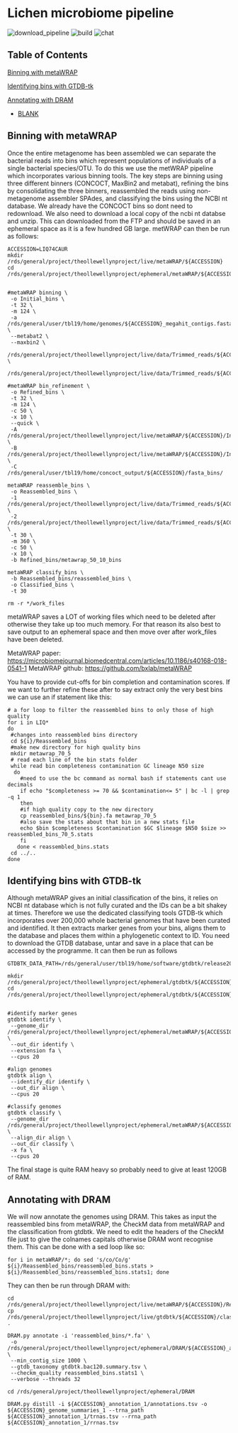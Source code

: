# Lichen microbiome pipeline

![download_pipeline](https://img.shields.io/github/downloads/atom/atom/total.svg)
![build](https://img.shields.io/appveyor/ci/:user/:repo.svg)
![chat](https://img.shields.io/discord/:serverId.svg)

## Table of Contents

[Binning with metaWRAP](https://github.com/theo-llewellyn/Lichen-metagenomics-pipeline/blob/master/Lichen_microbiome_pipeline.md#Binning-with-metaWRAP)

[Identifying bins with GTDB-tk](https://github.com/theo-llewellyn/Lichen-metagenomics-pipeline/blob/master/Lichen_microbiome_pipeline.md#Identifying-bins-with-GTDB-tk)

[Annotating with DRAM](https://github.com/theo-llewellyn/Lichen-metagenomics-pipeline/blob/master/Lichen_microbiome_pipeline.md#Annotating-with-DRAM)
 * [BLANK](https://github.com/theo-llewellyn/Lichen-metagenomics-pipeline/blob/master/Lichen_microbiome_pipeline.md#)

## Binning with metaWRAP
Once the entire metagenome has been assembled we can separate the bacterial reads into bins which represent populations of individuals of a single bacterial species/OTU. To do this we use the metWRAP pipeline which incorporates various binning tools. The key steps are binning using three different binners (CONCOCT, MaxBin2 and metabat), refining the bins by consolidating the three binners, reassembled the reads using non-metagenome assembler SPAdes, and classifying the bins using the NCBI nt database. We already have the CONCOCT bins so dont need to redownload. We also need to download a local copy of the ncbi nt databse and unzip. This can downloaded from the FTP and should be saved in an ephemeral space as it is a few hundred GB large. metWRAP can then be run as follows:

```
ACCESSION=LIQ74CAUR
mkdir /rds/general/project/theollewellynproject/live/metaWRAP/${ACCESSION}
cd /rds/general/project/theollewellynproject/ephemeral/metaWRAP/${ACCESSION}


#metaWRAP binning \
 -o Initial_bins \
 -t 32 \
 -m 124 \
 -a /rds/general/user/tbl19/home/genomes/${ACCESSION}_megahit_contigs.fasta \
 --metabat2 \
 --maxbin2 \
 /rds/general/project/theollewellynproject/live/data/Trimmed_reads/${ACCESSION}_Filtered_1.fastq \
 /rds/general/project/theollewellynproject/live/data/Trimmed_reads/${ACCESSION}_Filtered_2.fastq

#metaWRAP bin_refinement \
 -o Refined_bins \
 -t 32 \
 -m 124 \
 -c 50 \
 -x 10 \
 --quick \
 -A /rds/general/project/theollewellynproject/live/metaWRAP/${ACCESSION}/Initial_bins/maxbin2_bins/ \
 -B /rds/general/project/theollewellynproject/live/metaWRAP/${ACCESSION}/Initial_bins/metabat2_bins/ \
 -C /rds/general/user/tbl19/home/concoct_output/${ACCESSION}/fasta_bins/

metaWRAP reassemble_bins \
 -o Reassembled_bins \
 -1 /rds/general/project/theollewellynproject/live/data/Trimmed_reads/${ACCESSION}_Trimmed_1.fastq \
 -2 /rds/general/project/theollewellynproject/live/data/Trimmed_reads/${ACCESSION}_Trimmed_2.fastq \
 -t 30 \
 -m 360 \
 -c 50 \
 -x 10 \
 -b Refined_bins/metawrap_50_10_bins

metaWRAP classify_bins \
 -b Reassembled_bins/reassembled_bins \
 -o Classified_bins \
 -t 30
 
rm -r */work_files

```
metaWRAP saves a LOT of working files which need to be deleted after otherwise they take up too much memory. For that reason its also best to save output to an ephemeral space and then move over after work_files have been deleted.

MetaWRAP paper: https://microbiomejournal.biomedcentral.com/articles/10.1186/s40168-018-0541-1
MetaWRAP github: https://github.com/bxlab/metaWRAP

You have to provide cut-offs for bin completion and contamination scores. If we want to further refine these after to say extract only the very best bins we can use an if statement like this:

```
# a for loop to filter the reassembled bins to only those of high quality
for i in LIQ*
do
 #changes into reassembled bins directory
 cd ${i}/Reassembled_bins
 #make new directory for high quality bins
 mkdir metawrap_70_5
 # read each line of the bin stats folder
 while read bin completeness contamination GC lineage N50 size
  do
    #need to use the bc command as normal bash if statements cant use decimals
    if echo "$completeness >= 70 && $contamination<= 5" | bc -l | grep -q 1
    then
    #if high quality copy to the new directory
    cp reassembled_bins/${bin}.fa metawrap_70_5
    #also save the stats about that bin in a new stats file
    echo $bin $completeness $contamination $GC $lineage $N50 $size >> reassembled_bins_70_5.stats
    fi
   done < reassembled_bins.stats
 cd ../..
done
```

## Identifying bins with GTDB-tk
Although metaWRAP gives an initial classification of the bins, it relies on NCBI nt database which is not fully curated and the IDs can be a bit shakey at times. Therefore we use the dedicated classifying tools GTDB-tk which incorporates over 200,000 whole bacterial genomes that have been curated and identified. It then extracts marker genes from your bins, aligns them to the database and places them within a phylogenetic context to ID. You need to download the GTDB database, untar and save in a place that can be accessed by the programme. It can then be run as follows
```
GTDBTK_DATA_PATH=/rds/general/user/tbl19/home/software/gtdbtk/release202/

mkdir /rds/general/project/theollewellynproject/ephemeral/gtdbtk/${ACCESSION}
cd /rds/general/project/theollewellynproject/ephemeral/gtdbtk/${ACCESSION}


#identify marker genes
gtdbtk identify \
 --genome_dir /rds/general/project/theollewellynproject/ephemeral/metaWRAP/${ACCESSION}/Reassembled_bins/metawrap_70_5 \
 --out_dir identify \
 --extension fa \
 --cpus 20

#align genomes
gtdbtk align \
 --identify_dir identify \
 --out_dir align \
 --cpus 20

#classify genomes
gtdbtk classify \
 --genome_dir /rds/general/project/theollewellynproject/ephemeral/metaWRAP/${ACCESSION}/Reassembled_bins/metawrap_70_5 \
 --align_dir align \
 --out_dir classify \
 -x fa \
 --cpus 20
```
The final stage is quite RAM heavy so probably need to give at least 120GB of RAM.

## Annotating with DRAM
We will now annotate the genomes using DRAM. This takes as input the reassembled bins from metaWRAP, the CheckM data from metaWRAP and the classification from gtdbtk. We need to edit the headers of the CheckM file just to give the colnames capitals otherwise DRAM wont recognise them. This can be done with a sed loop like so:
```
for i in metaWRAP/*; do sed 's/co/Co/g' ${i}/Reassembled_bins/reassembled_bins.stats >  ${i}/Reassembled_bins/reassembled_bins.stats1; done
```

They can then be run through DRAM with:
```
cd /rds/general/project/theollewellynproject/live/metaWRAP/${ACCESSION}/Reassembled_bins/
cp /rds/general/project/theollewellynproject/live/gtdbtk/${ACCESSION}/classify/gtdbtk.bac120.summary.tsv .

DRAM.py annotate -i 'reassembled_bins/*.fa' \
 -o /rds/general/project/theollewellynproject/ephemeral/DRAM/${ACCESSION}_annotation_1 \
 --min_contig_size 1000 \
 --gtdb_taxonomy gtdbtk.bac120.summary.tsv \
 --checkm_quality reassembled_bins.stats1 \
 --verbose --threads 32

cd /rds/general/project/theollewellynproject/ephemeral/DRAM

DRAM.py distill -i ${ACCESSION}_annotation_1/annotations.tsv -o ${ACCESSION}_genome_summaries_1 --trna_path ${ACCESSION}_annotation_1/trnas.tsv --rrna_path ${ACCESSION}_annotation_1/rrnas.tsv
```
